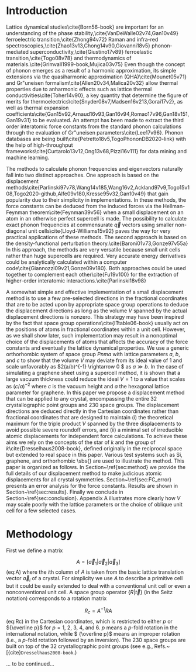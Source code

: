 # Introduction

Lattice dynamical studies\cite{Born56-book} are important for an 
understanding of the 
phase stability,\cite{VanDeWalle02v74,Gan10v49} ferroelectric transition,\cite{Zhong94v72} Raman and 
infra-red spectroscopies,\cite{Zhao13v13,Chong14v90,Giovanni18v5} 
phonon-mediated superconductivity,\cite{Giustino17v89}
ferroelastic transition,\cite{Togo08v78} 
and
thermodynamics of materials.\cite{Grimvall1999-book,Mujica03v75}
Even though the concept of phonon emerges as a result of a harmonic approximation, its simple extensions
via the quasiharmonic approximation (QHA)\cite{Mounet05v71}
and Gr\"uneisen formalism\cite{Allen20v34,Malica20v32} 
allow thermal properties due to anharmonic effects such as 
lattice thermal conductivities\cite{Toher14v90}, a key quantity that determine the figure of merits for thermoelectrics\cite{Snyder08v7,Madsen16v213,Gorai17v2}, as well as 
thermal expansion  coefficients\cite{Gan15v92,Arnaud16v93,Gan16v94,Romao17v96,Gan18v151,Gan19v31} to be evaluated.  An attempt has been made to extract  the third order interatomic force constants from
the standard phonon calculations through the evaluation of Gr\"uneisen parameters\cite{Lee17v96}.
Phonon databases are being built\cite{Petretto18v5,TogoPhononDB2020-link} with the
help of high-throughput frameworks\cite{Curtarolo13v12,Ong13v68,Pizzi16v111} for data mining and machine learning.

The methods to calculate phonon frequencies
and eigenvectors naturally fall into two distinct approaches. 
One approach is based on the displacement methods\cite{Parlinski97v78,Wang14v185,Wang16v2,Ackland97v9,Togo15v108,Togo2020-github,Alfe09v180,Kresse95v32,Gan10v49} that gain popularity due to their
simplicity in implementations. In these methods,
 the force constants can be deduced from the induced forces via
the Hellman-Feynman theorem\cite{Feynman39v56} when 
a small displacement on an atom in an otherwise perfect supercell is made.
The possibility to calculate exact 
phonon frequencies at commensurate $\vec{q}$ vectors
using smaller non-diagonal unit cells\cite{Lloyd-Williams15v92} paves the way for
very practical applications of these methods.
The second 
approach is
based on the density-functional perturbation theory.\cite{Baroni01v73,Gonze97v55a}
In this approach, the methods are very versatile because
small unit cells rather than huge supercells
are required. Very accurate energy derivatives could be analytically calculated
within a computer code\cite{Giannozzi09v21,Gonze09v180}.
Both approaches could be used together to 
complement each other\cite{Fu19v100} for the extraction of higher-order 
interatomic interactions.\cite{Parlinski18v98}

A somewhat simple and effective implementation of
a small displacement method is to use
a few pre-selected directions in the fractional coordinates that are to be acted upon by
appropriate space group operations to deduce the displacement
directions as long as the volume $V$
spanned by the actual displacement directions is nonzero. 
This strategy may have been inspired by the fact that
space group operations\cite{ITtable06-book} usually act on the 
positions of atoms in fractional coordinates within a unit cell.
However, as we shall show later, such
implementation may result in a nonoptimal choice of the displacements of atoms that 
affects the accuracy of the force constants and eventually the lattice dynamical
properties. We use a generic
 orthorhombic system of space group $Pnma$ with lattice parameters 
$a$, $b$, and $c$
to show that the volume $V$ may deviate from its ideal value of 1 and 
scale unfavorably
as $2(a/b)^{-1} \rightarrow 0 $ as  $a \gg b$. 
In the case of simulating a graphene sheet using a supercell method, it is 
shown that a large vacuum thickness could reduce the ideal $V=1$ to 
a value that scales as $(c/a)^{-2}$ where $c$ is the vacuum height and $a$ the 
hexagonal lattice parameter for graphene. In this paper
we propose a displacement method that can be applied to any crystal, encompassing the 
entire 32 crystallographic point groups and 230 space groups.
The displacement directions are deduced directly in the Cartesian
coordinates rather than fractional coordinates
that are designed to maintain (i) the theoretical maximum for the 
triple product $V$ spanned by the three displacements
to avoid possible severe roundoff errors, and (ii) a minimal set of irreducible atomic displacements for independent force calculations.
To achieve these aims we rely on the concepts of the star of $k$ and the group of $k$\cite{Dresselhaus2008-book}, defined originally in the 
reciprocal space but extended to real space in this paper.
Various test systems such as Si, graphene, and orthorhombic
\sbs{} are used to illustrate the method.
This paper is organized as follows. In Section~\ref{sec:method}
we provide the full details 
of our displacement method to make judicious atomic displacements for all crystal symmetries.   Section~\ref{sec:FC_error} 
presents an error analysis for the force constants. Results are shown in Section~\ref{sec:results}. Finally we conclude in Section~\ref{sec:conclusion}. Appendix
A illustrates more clearly how $V$ may scale poorly with the lattice parameters or the choice of
oblique unit cell for a few selected cases.

# Methodology

First we define a matrix

$$
A=[ \vec{a}_1|\vec{a}_2 | \vec{a}_3]
$$ (eq:A)
where
the $i$th column of $A$ is taken from
the basic lattice translation vector $\vec{a}_i$ of a crystal.
For simplicity
we use $A$ to describe a primitive cell but it could be easily
extended to deal with a conventional unit cell or even a nonconventional
unit cell.
A space group operator $\{ R | \vec{t} \}$
(in the Seitz notation) corresponds
to a rotation matrix

$$
R_c = A^{-1} R A
$$ (eq:Rc)
in the Cartesian coordinates, which is restricted to
either $p$ or ${\overline p}$ for $p= 1$, $2$, $3$, $4$, and $6$.
$p$ means a $p$-fold rotation in the international
notation, while $ {\overline p}$ means an
improper rotation (i.e., a $p$-fold rotation followed by an inversion).
The 230 space groups are built on top of
the 32 crystallographic
point groups (see e.g., Refs.~[{cite}`Dresselhaus2008-book`.)

... to be continued...

```{bibliography}
```
